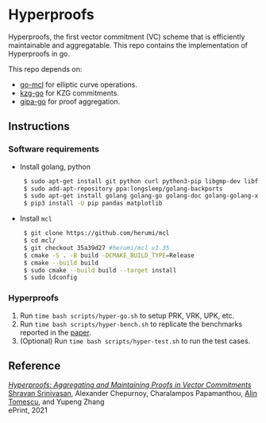 # Hyperproofs

Hyperproofs, the first vector commitment (VC) scheme that is efficiently maintainable and aggregatable.
This repo contains the implementation of Hyperproofs in go.

This repo depends on:
- [go-mcl](https://github.com/alinush/go-mcl/) for elliptic curve operations.
- [kzg-go](https://github.com/hyperproofs/kzg-go) for KZG commitments.
- [gipa-go](https://github.com/hyperproofs/gipa-go) for proof aggregation.

[hyperproofs]: https://ia.cr/2021/599
## Instructions

### Software requirements
- Install golang, python
   ```bash
    $ sudo apt-get install git python curl python3-pip libgmp-dev libflint-dev
    $ sudo add-apt-repository ppa:longsleep/golang-backports
    $ sudo apt-get install golang golang-go golang-doc golang-golang-x-tools
    $ pip3 install -U pip pandas matplotlib
   ```
- Install ```mcl```
   ```bash
    $ git clone https://github.com/herumi/mcl
    $ cd mcl/
    $ git checkout 35a39d27 #herumi/mcl v1.35
    $ cmake -S . -B build -DCMAKE_BUILD_TYPE=Release
    $ cmake --build build
    $ sudo cmake --build build --target install
    $ sudo ldconfig
   ```

### Hyperproofs

1. Run ```time bash scripts/hyper-go.sh``` to setup PRK, VRK, UPK, etc.
2. Run ```time bash scripts/hyper-bench.sh``` to replicate the benchmarks reported in the [paper][hyperproofs].
3. (Optional) Run ```time bash scripts/hyper-test.sh``` to run the test cases.
## Reference

[_Hyperproofs: Aggregating and Maintaining Proofs in Vector Commitments_][hyperproofs]\
[Shravan Srinivasan](https://github.com/sshravan), Alexander Chepurnoy, Charalampos Papamanthou, [Alin Tomescu](https://github.com/alinush), and Yupeng Zhang\
ePrint, 2021
